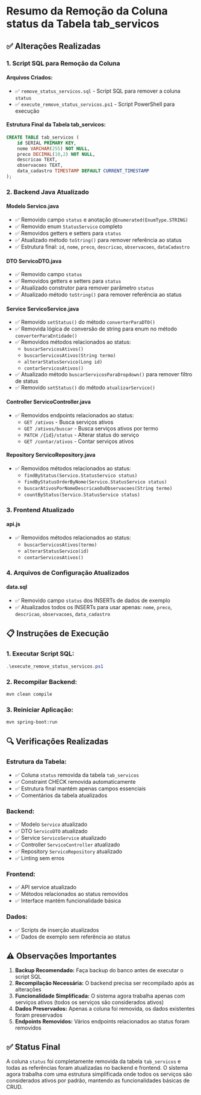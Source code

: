 # Resumo da Remoção da Coluna status da Tabela tab_servicos

## ✅ Alterações Realizadas

### 1. **Script SQL para Remoção da Coluna**

#### **Arquivos Criados:**
- ✅ `remove_status_servicos.sql` - Script SQL para remover a coluna `status`
- ✅ `execute_remove_status_servicos.ps1` - Script PowerShell para execução

#### **Estrutura Final da Tabela tab_servicos:**
```sql
CREATE TABLE tab_servicos (
    id SERIAL PRIMARY KEY,
    nome VARCHAR(255) NOT NULL,
    preco DECIMAL(10,2) NOT NULL,
    descricao TEXT,
    observacoes TEXT,
    data_cadastro TIMESTAMP DEFAULT CURRENT_TIMESTAMP
);
```

### 2. **Backend Java Atualizado**

#### **Modelo Servico.java**
- ✅ Removido campo `status` e anotação `@Enumerated(EnumType.STRING)`
- ✅ Removido enum `StatusServico` completo
- ✅ Removidos getters e setters para `status`
- ✅ Atualizado método `toString()` para remover referência ao status
- ✅ Estrutura final: `id`, `nome`, `preco`, `descricao`, `observacoes`, `dataCadastro`

#### **DTO ServicoDTO.java**
- ✅ Removido campo `status`
- ✅ Removidos getters e setters para `status`
- ✅ Atualizado construtor para remover parâmetro `status`
- ✅ Atualizado método `toString()` para remover referência ao status

#### **Service ServicoService.java**
- ✅ Removido `setStatus()` do método `converterParaDTO()`
- ✅ Removida lógica de conversão de string para enum no método `converterParaEntidade()`
- ✅ Removidos métodos relacionados ao status:
  - `buscarServicosAtivos()`
  - `buscarServicosAtivos(String termo)`
  - `alterarStatusServico(Long id)`
  - `contarServicosAtivos()`
- ✅ Atualizado método `buscarServicosParaDropdown()` para remover filtro de status
- ✅ Removido `setStatus()` do método `atualizarServico()`

#### **Controller ServicoController.java**
- ✅ Removidos endpoints relacionados ao status:
  - `GET /ativos` - Busca serviços ativos
  - `GET /ativos/buscar` - Busca serviços ativos por termo
  - `PATCH /{id}/status` - Alterar status do serviço
  - `GET /contar/ativos` - Contar serviços ativos

#### **Repository ServicoRepository.java**
- ✅ Removidos métodos relacionados ao status:
  - `findByStatus(Servico.StatusServico status)`
  - `findByStatusOrderByNome(Servico.StatusServico status)`
  - `buscarAtivosPorNomeDescricaoOuObservacoes(String termo)`
  - `countByStatus(Servico.StatusServico status)`

### 3. **Frontend Atualizado**

#### **api.js**
- ✅ Removidos métodos relacionados ao status:
  - `buscarServicosAtivos(termo)`
  - `alterarStatusServico(id)`
  - `contarServicosAtivos()`

### 4. **Arquivos de Configuração Atualizados**

#### **data.sql**
- ✅ Removido campo `status` dos INSERTs de dados de exemplo
- ✅ Atualizados todos os INSERTs para usar apenas: `nome`, `preco`, `descricao`, `observacoes`, `data_cadastro`

## 📋 Instruções de Execução

### **1. Executar Script SQL:**
```powershell
.\execute_remove_status_servicos.ps1
```

### **2. Recompilar Backend:**
```bash
mvn clean compile
```

### **3. Reiniciar Aplicação:**
```bash
mvn spring-boot:run
```

## 🔍 Verificações Realizadas

### **Estrutura da Tabela:**
- ✅ Coluna `status` removida da tabela `tab_servicos`
- ✅ Constraint CHECK removida automaticamente
- ✅ Estrutura final mantém apenas campos essenciais
- ✅ Comentários da tabela atualizados

### **Backend:**
- ✅ Modelo `Servico` atualizado
- ✅ DTO `ServicoDTO` atualizado  
- ✅ Service `ServicoService` atualizado
- ✅ Controller `ServicoController` atualizado
- ✅ Repository `ServicoRepository` atualizado
- ✅ Linting sem erros

### **Frontend:**
- ✅ API service atualizado
- ✅ Métodos relacionados ao status removidos
- ✅ Interface mantém funcionalidade básica

### **Dados:**
- ✅ Scripts de inserção atualizados
- ✅ Dados de exemplo sem referência ao status

## ⚠️ Observações Importantes

1. **Backup Recomendado:** Faça backup do banco antes de executar o script SQL
2. **Recompilação Necessária:** O backend precisa ser recompilado após as alterações
3. **Funcionalidade Simplificada:** O sistema agora trabalha apenas com serviços ativos (todos os serviços são considerados ativos)
4. **Dados Preservados:** Apenas a coluna foi removida, os dados existentes foram preservados
5. **Endpoints Removidos:** Vários endpoints relacionados ao status foram removidos

## ✅ Status Final

A coluna `status` foi completamente removida da tabela `tab_servicos` e todas as referências foram atualizadas no backend e frontend. O sistema agora trabalha com uma estrutura simplificada onde todos os serviços são considerados ativos por padrão, mantendo as funcionalidades básicas de CRUD.

